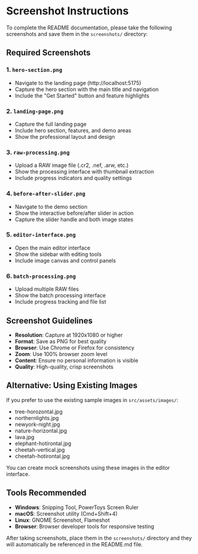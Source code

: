 # Screenshot Instructions

To complete the README documentation, please take the following screenshots and save them in the `screenshots/` directory:

## Required Screenshots

### 1. `hero-section.png`
- Navigate to the landing page (http://localhost:5175)
- Capture the hero section with the main title and navigation
- Include the "Get Started" button and feature highlights

### 2. `landing-page.png`
- Capture the full landing page
- Include hero section, features, and demo areas
- Show the professional layout and design

### 3. `raw-processing.png`
- Upload a RAW image file (.cr2, .nef, .arw, etc.)
- Show the processing interface with thumbnail extraction
- Include progress indicators and quality settings

### 4. `before-after-slider.png`
- Navigate to the demo section
- Show the interactive before/after slider in action
- Capture the slider handle and both image states

### 5. `editor-interface.png`
- Open the main editor interface
- Show the sidebar with editing tools
- Include image canvas and control panels

### 6. `batch-processing.png`
- Upload multiple RAW files
- Show the batch processing interface
- Include progress tracking and file list

## Screenshot Guidelines

- **Resolution**: Capture at 1920x1080 or higher
- **Format**: Save as PNG for best quality
- **Browser**: Use Chrome or Firefox for consistency
- **Zoom**: Use 100% browser zoom level
- **Content**: Ensure no personal information is visible
- **Quality**: High-quality, crisp screenshots

## Alternative: Using Existing Images

If you prefer to use the existing sample images in `src/assets/images/`:
- tree-horozontal.jpg
- northernlights.jpg
- newyork-night.jpg
- nature-horizontal.jpg
- lava.jpg
- elephant-hotirontal.jpg
- cheetah-vertical.jpg
- cheetah-hotirontal.jpg

You can create mock screenshots using these images in the editor interface.

## Tools Recommended

- **Windows**: Snipping Tool, PowerToys Screen Ruler
- **macOS**: Screenshot utility (Cmd+Shift+4)
- **Linux**: GNOME Screenshot, Flameshot
- **Browser**: Browser developer tools for responsive testing

After taking screenshots, place them in the `screenshots/` directory and they will automatically be referenced in the README.md file.

